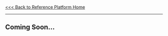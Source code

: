 [<<< Back to Reference Platform Home](https://github.com/96boards/documentation/wiki/Reference-Platform-Home#)

*** 

## Coming Soon...